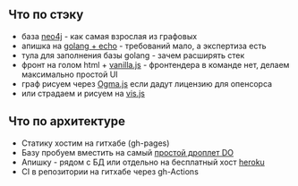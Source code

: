 Что по стэку
---
- база [neo4j](https://neo4j.com/download-center/#community) - как самая взрослая из графовых
- апишка на [golang + echo](https://github.com/labstack/echo) - требований мало, а экспертиза есть
- тула для заполнения базы golang - зачем расширять стек
- фронт на голом html + [vanilla.js](http://vanilla-js.com/) - фронтендера в команде нет, делаем максимально простой UI
- граф рисуем через [Ogma.js](https://doc.linkurio.us/ogma/latest/download.html) если дадут лицензию для опенсорса
- или страдаем и рисуем на [vis.js](https://visjs.github.io/vis-network/examples/network/nodeStyles/customGroups.html) 


Что по архитектуре
---

- Статику хостим на гитхабе (gh-pages)
- Базу пробуем вместить на самый [простой дроплет DO](https://www.digitalocean.com/pricing/)
- Апишку - рядом с БД или отдельно на бесплатный хост [heroku](https://www.heroku.com/)
- CI в репозитории на гитхабе через gh-Actions
